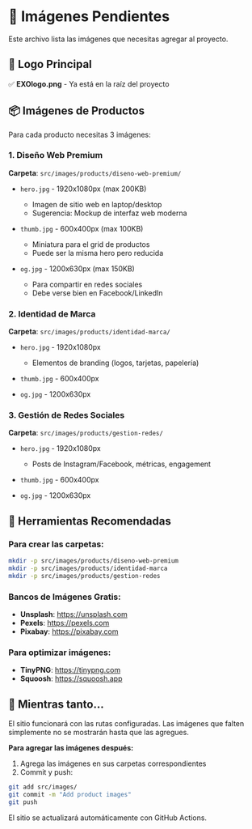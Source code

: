 # 📸 Imágenes Pendientes

Este archivo lista las imágenes que necesitas agregar al proyecto.

## 🎯 Logo Principal

✅ **EXOlogo.png** - Ya está en la raíz del proyecto

## 📦 Imágenes de Productos

Para cada producto necesitas 3 imágenes:

### 1. Diseño Web Premium
**Carpeta**: `src/images/products/diseno-web-premium/`

- `hero.jpg` - 1920x1080px (max 200KB)
  - Imagen de sitio web en laptop/desktop
  - Sugerencia: Mockup de interfaz web moderna
  
- `thumb.jpg` - 600x400px (max 100KB)
  - Miniatura para el grid de productos
  - Puede ser la misma hero pero reducida
  
- `og.jpg` - 1200x630px (max 150KB)
  - Para compartir en redes sociales
  - Debe verse bien en Facebook/LinkedIn

### 2. Identidad de Marca
**Carpeta**: `src/images/products/identidad-marca/`

- `hero.jpg` - 1920x1080px
  - Elementos de branding (logos, tarjetas, papelería)
  
- `thumb.jpg` - 600x400px
  
- `og.jpg` - 1200x630px

### 3. Gestión de Redes Sociales
**Carpeta**: `src/images/products/gestion-redes/`

- `hero.jpg` - 1920x1080px
  - Posts de Instagram/Facebook, métricas, engagement
  
- `thumb.jpg` - 600x400px
  
- `og.jpg` - 1200x630px

## 🔧 Herramientas Recomendadas

### Para crear las carpetas:
```bash
mkdir -p src/images/products/diseno-web-premium
mkdir -p src/images/products/identidad-marca
mkdir -p src/images/products/gestion-redes
```

### Bancos de Imágenes Gratis:
- **Unsplash**: https://unsplash.com
- **Pexels**: https://pexels.com
- **Pixabay**: https://pixabay.com

### Para optimizar imágenes:
- **TinyPNG**: https://tinypng.com
- **Squoosh**: https://squoosh.app

## 🚀 Mientras tanto...

El sitio funcionará con las rutas configuradas. Las imágenes que falten simplemente no se mostrarán hasta que las agregues.

**Para agregar las imágenes después:**

1. Agrega las imágenes en sus carpetas correspondientes
2. Commit y push:
```bash
git add src/images/
git commit -m "Add product images"
git push
```

El sitio se actualizará automáticamente con GitHub Actions.